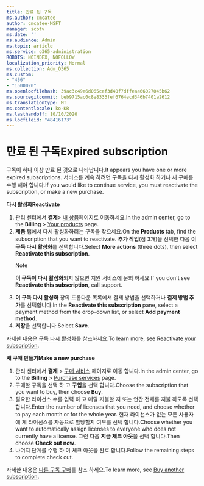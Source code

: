 ```yaml
---
title: 만료 된 구독
ms.author: cmcatee
author: cmcatee-MSFT
manager: scotv
ms.date: ''
ms.audience: Admin
ms.topic: article
ms.service: o365-administration
ROBOTS: NOINDEX, NOFOLLOW
localization_priority: Normal
ms.collection: Adm_O365
ms.custom:
- "456"
- "1500020"
ms.openlocfilehash: 39ac3c49e6d065cef3d40f7dffeaa66027045b62
ms.sourcegitcommit: beb9715ac0c8e8333fef6764ecd346b7401a2612
ms.translationtype: MT
ms.contentlocale: ko-KR
ms.lasthandoff: 10/10/2020
ms.locfileid: "48416173"
---
```

# <a name="expired-subscription"></a><span data-ttu-id="4aaff-102">만료 된 구독</span><span class="sxs-lookup"><span data-stu-id="4aaff-102">Expired subscription</span></span>

<span data-ttu-id="4aaff-103">구독이 하나 이상 만료 된 것으로 나타납니다.</span><span class="sxs-lookup"><span data-stu-id="4aaff-103">It appears you have one or more expired subscriptions.</span></span> <span data-ttu-id="4aaff-104">서비스를 계속 하려면 구독을 다시 활성화 하거나 새 구매를 수행 해야 합니다.</span><span class="sxs-lookup"><span data-stu-id="4aaff-104">If you would like to continue service, you must reactivate the subscription, or make a new purchase.</span></span>
  
<span data-ttu-id="4aaff-105">**다시 활성화**</span><span class="sxs-lookup"><span data-stu-id="4aaff-105">**Reactivate**</span></span>
  
1. <span data-ttu-id="4aaff-106">관리 센터에서 **결제**\> [내 상품](https://go.microsoft.com/fwlink/p/?linkid=842054)페이지로 이동하세요.</span><span class="sxs-lookup"><span data-stu-id="4aaff-106">In the admin center, go to the **Billing** \> [Your products](https://go.microsoft.com/fwlink/p/?linkid=842054) page.</span></span>
2. <span data-ttu-id="4aaff-107">**제품** 탭에서 다시 활성화하려는 구독을 찾으세요.</span><span class="sxs-lookup"><span data-stu-id="4aaff-107">On the **Products** tab, find the subscription that you want to reactivate.</span></span> <span data-ttu-id="4aaff-108">**추가 작업**(점 3개)을 선택한 다음 **이 구독 다시 활성화**를 선택합니다.</span><span class="sxs-lookup"><span data-stu-id="4aaff-108">Select **More actions** (three dots), then select **Reactivate this subscription**.</span></span>
    > [!NOTE]
    > <span data-ttu-id="4aaff-109">**이 구독이 다시 활성화**되지 않으면 지원 서비스에 문의 하세요.</span><span class="sxs-lookup"><span data-stu-id="4aaff-109">If you don't see **Reactivate this subscription**, call support.</span></span>
3. <span data-ttu-id="4aaff-110">**이 구독 다시 활성화** 창의 드롭다운 목록에서 결제 방법을 선택하거나 **결제 방법 추가**를 선택합니다.</span><span class="sxs-lookup"><span data-stu-id="4aaff-110">In the **Reactivate this subscription** pane, select a payment method from the drop-down list, or select **Add payment method**.</span></span>
4. <span data-ttu-id="4aaff-111">**저장**을 선택합니다.</span><span class="sxs-lookup"><span data-stu-id="4aaff-111">Select **Save**.</span></span>

<span data-ttu-id="4aaff-112">자세한 내용은 [구독 다시 활성화](https://docs.microsoft.com/microsoft-365/commerce/subscriptions/reactivate-your-subscription)를 참조하세요.</span><span class="sxs-lookup"><span data-stu-id="4aaff-112">To learn more, see [Reactivate your subscription](https://docs.microsoft.com/microsoft-365/commerce/subscriptions/reactivate-your-subscription).</span></span>

<span data-ttu-id="4aaff-113">**새 구매 만들기**</span><span class="sxs-lookup"><span data-stu-id="4aaff-113">**Make a new purchase**</span></span>
  
1. <span data-ttu-id="4aaff-114">관리 센터에서 **결제** \> [구매 서비스](https://go.microsoft.com/fwlink/p/?linkid=868433) 페이지로 이동 합니다.</span><span class="sxs-lookup"><span data-stu-id="4aaff-114">In the admin center, go to the **Billing** \> [Purchase services](https://go.microsoft.com/fwlink/p/?linkid=868433) page.</span></span>
2. <span data-ttu-id="4aaff-115">구매할 구독을 선택 하 고 **구입**을 선택 합니다.</span><span class="sxs-lookup"><span data-stu-id="4aaff-115">Choose the subscription that you want to buy, then choose **Buy**.</span></span>
3. <span data-ttu-id="4aaff-116">필요한 라이선스 수를 입력 하 고 매달 지불할 지 또는 연간 전체를 지불 하도록 선택 합니다.</span><span class="sxs-lookup"><span data-stu-id="4aaff-116">Enter the number of licenses that you need, and choose whether to pay each month or for the whole year.</span></span> <span data-ttu-id="4aaff-117">현재 라이선스가 없는 모든 사용자에 게 라이선스를 자동으로 할당할지 여부를 선택 합니다.</span><span class="sxs-lookup"><span data-stu-id="4aaff-117">Choose whether you want to automatically assign licenses to everyone who does not currently have a license.</span></span> <span data-ttu-id="4aaff-118">그런 다음 **지금 체크 아웃**을 선택 합니다.</span><span class="sxs-lookup"><span data-stu-id="4aaff-118">Then choose **Check out now**.</span></span>
4. <span data-ttu-id="4aaff-119">나머지 단계를 수행 하 여 체크 아웃을 완료 합니다.</span><span class="sxs-lookup"><span data-stu-id="4aaff-119">Follow the remaining steps to complete check out.</span></span>

<span data-ttu-id="4aaff-120">자세한 내용은 [다른 구독 구매](https://docs.microsoft.com/microsoft-365/commerce/buy-another-subscription)를 참조 하세요.</span><span class="sxs-lookup"><span data-stu-id="4aaff-120">To learn more, see [Buy another subscription](https://docs.microsoft.com/microsoft-365/commerce/buy-another-subscription).</span></span>